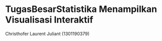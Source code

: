 # TugasBesarStatistika Menampilkan Visualisasi Interaktif

Christhofer Laurent Juliant (1301190379)
